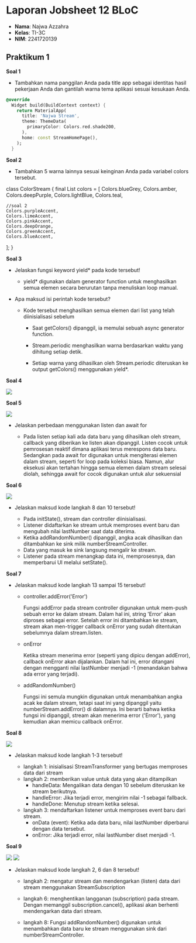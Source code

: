 # Laporan Jobsheet 12 BLoC

- **Nama**: Najwa Azzahra
- **Kelas**: TI-3C
- **NIM**: 2241720139

## Praktikum 1

**Soal 1**

- Tambahkan nama panggilan Anda pada title app sebagai identitas hasil pekerjaan Anda dan gantilah warna tema aplikasi sesuai kesukaan Anda.

```dart
@override
  Widget build(BuildContext context) {
    return MaterialApp(
      title: 'Najwa Stream',
      theme: ThemeData(
        primaryColor: Colors.red.shade200,
      ),
      home: const StreamHomePage(),
    );
  }
```

**Soal 2**

- Tambahkan 5 warna lainnya sesuai keinginan Anda pada variabel colors tersebut.

class ColorStream {
  final List<Color> colors = [
    Colors.blueGrey,
    Colors.amber,
    Colors.deepPurple,
    Colors.lightBlue,
    Colors.teal,

    //soal 2
    Colors.purpleAccent,
    Colors.limeAccent,
    Colors.pinkAccent,
    Colors.deepOrange,
    Colors.greenAccent,
    Colors.blueAccent,
  ];
}

**Soal 3**

- Jelaskan fungsi keyword yield* pada kode tersebut!

    - yield* digunakan dalam generator function untuk menghasilkan semua elemen secara berurutan tanpa menuliskan loop manual.

- Apa maksud isi perintah kode tersebut?

    - Kode tersebut menghasilkan semua elemen dari list yang telah diinisialisasi sebelum

        - Saat getColors() dipanggil, ia memulai sebuah async generator function.

        - Stream.periodic menghasilkan warna berdasarkan waktu yang dihitung setiap detik.

        - Setiap warna yang dihasilkan oleh Stream.periodic diteruskan ke output getColors() menggunakan yield*.

**Soal 4**

<img src="img/s4.gif"/>

**Soal 5**

<img src="img/s5.gif"/>

- Jelaskan perbedaan menggunakan listen dan await for

    - Pada listen setiap kali ada data baru yang dihasilkan oleh stream, callback yang diberikan ke listen akan dipanggil. Listen cocok untuk pemrosesan reaktif dimana aplikasi terus merespons data baru.
    Sedangkan pada await for digunakan untuk mengiterasi elemen dalam stream, seperti for loop pada koleksi biasa. Namun, alur eksekusi akan tertahan hingga semua elemen dalam stream selesai diolah, sehingga await for cocok digunakan untuk alur sekuensial

**Soal 6**

<img src="img/s6.gif"/>

- Jelaskan maksud kode langkah 8 dan 10 tersebut!

    - Pada initState(), stream dan controller diinisialisasi.
    - Listener didaftarkan ke stream untuk memproses event baru dan mengubah nilai lastNumber saat data diterima.
    - Ketika addRandomNumber() dipanggil, angka acak dihasilkan dan ditambahkan ke sink milik numberStreamController.
    - Data yang masuk ke sink langsung mengalir ke stream.
    - Listener pada stream menangkap data ini, memprosesnya, dan memperbarui UI melalui setState().

**Soal 7**

- Jelaskan maksud kode langkah 13 sampai 15 tersebut!

    - controller.addError('Error')
        
        Fungsi addError pada stream controller digunakan untuk mem-push sebuah error ke dalam stream. Dalam hal ini, string 'Error' akan diproses sebagai error. Setelah error ini ditambahkan ke stream, stream akan men-trigger callback onError yang sudah  ditentukan sebelumnya dalam stream.listen.

    - onError
        
        Ketika stream menerima error (seperti yang dipicu dengan addError), callback onError akan dijalankan. Dalam hal ini, error ditangani dengan mengganti nilai lastNumber menjadi -1 (menandakan bahwa ada error yang terjadi).

    - addRandomNumber()
        
        Fungsi ini semula mungkin digunakan untuk menambahkan angka acak ke dalam stream, tetapi saat ini yang dipanggil yaitu numberStream.addError() di dalamnya. Ini berarti bahwa ketika fungsi ini dipanggil, stream akan menerima error ('Error'), yang kemudian akan memicu callback onError.

**Soal 8**

<img src="img/s8.gif"/>

- Jelaskan maksud kode langkah 1-3 tersebut!

    - langkah 1: inisialisasi StreamTransformer yang bertugas memproses data dari stream
    - langkah 2: memberikan value untuk data yang akan ditampilkan 
        - handleData: Mengalikan data dengan 10 sebelum diteruskan ke stream berikutnya.
        - handleError: Jika terjadi error, mengirim nilai -1 sebagai fallback.
        - handleDone: Menutup stream ketika selesai. 
    - langkah 3: mendaftarkan listener untuk memproses event baru dari stream.
        - onData (event): Ketika ada data baru, nilai lastNumber diperbarui dengan data tersebut.
        - onError: Jika terjadi error, nilai lastNumber diset menjadi -1.

**Soal 9**

<img src="img/s9.gif"/>

<img src="img/s9.png"/>

- Jelaskan maksud kode langkah 2, 6 dan 8 tersebut!

    - langkah 2: mengatur stream dan mendengarkan (listen) data dari stream menggunakan StreamSubscription

    - langkah 6:  menghentikan langganan (subscription) pada stream. Dengan memanggil subscription.cancel(), aplikasi akan berhenti mendengarkan data dari stream.

    - langkah 8: Fungsi addRandomNumber() digunakan untuk menambahkan data baru ke stream menggunakan sink dari numberStreamController.